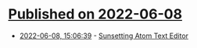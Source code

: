 # [Published on 2022-06-08](index.md)

* [2022-06-08, 15:06:39](https://news.ycombinator.com/item?id=31668426) - [Sunsetting Atom Text Editor](https://github.blog/2022-06-08-sunsetting-atom/)
